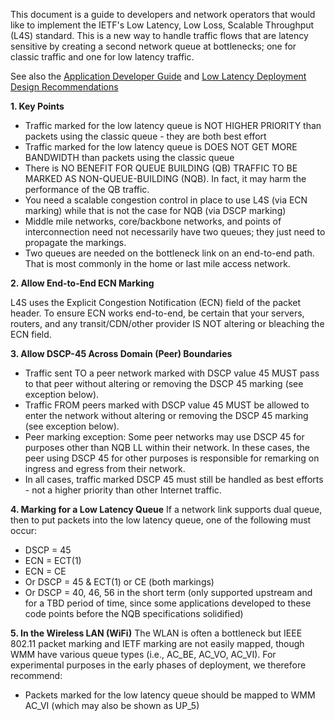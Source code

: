 This document is a guide to developers and network operators that would like to implement the IETF's Low Latency, Low Loss, Scalable Throughput (L4S) standard. 
This is a new way to handle traffic flows that are latency sensitive by creating a second network queue at bottlenecks; one for classic traffic 
and one for low latency traffic. 

See also the [Application Developer Guide](https://github.com/jlivingood/IETF-L4S-Deployment/blob/main/App-Developer-Guide.md) and [Low Latency Deployment Design Recommendations](https://datatracker.ietf.org/doc/draft-livingood-low-latency-deployment/)

**1. Key Points**
-	Traffic marked for the low latency queue is NOT HIGHER PRIORITY than packets using the classic queue - they are both best effort
-	Traffic marked for the low latency queue is DOES NOT GET MORE BANDWIDTH than packets using the classic queue
-	There is NO BENEFIT FOR QUEUE BUILDING (QB) TRAFFIC TO BE MARKED AS NON-QUEUE-BUILDING (NQB). In fact, it may harm the performance of the QB traffic. 
-	You need a scalable congestion control in place to use L4S (via ECN marking) while that is not the case for NQB (via DSCP marking)
-	Middle mile networks, core/backbone networks, and points of interconnection need not necessarily have two queues; they just need to propagate the markings.
-	Two queues are needed on the bottleneck link on an end-to-end path. That is most commonly in the home or last mile access network.

**2.	Allow End-to-End ECN Marking**

L4S uses the Explicit Congestion Notification (ECN) field of the packet header. To ensure ECN works end-to-end, be certain that your servers, routers, and any transit/CDN/other provider IS NOT altering or bleaching the ECN field.

**3. Allow DSCP-45 Across Domain (Peer) Boundaries**
- Traffic sent TO a peer network marked with DSCP value 45 MUST pass to that peer without altering or removing the DSCP 45 marking (see exception below).
- Traffic FROM peers marked with DSCP value 45 MUST be allowed to enter the network without altering or removing the DSCP 45 marking (see exception below).
- Peer marking exception: Some peer networks may use DSCP 45 for purposes other than NQB LL within their network. In these cases, the peer using DSCP 45 for other purposes is responsible for remarking on ingress and egress from their network. 
- In all cases, traffic marked DSCP 45 must still be handled as best efforts - not a higher priority than other Internet traffic. 

**4. Marking for a Low Latency Queue**
If a network link supports dual queue, then to put packets into the low latency queue, one of the following must occur:
- DSCP = 45 
- ECN = ECT(1)
- ECN = CE
- Or DSCP = 45 & ECT(1) or CE (both markings)
- Or DSCP = 40, 46, 56 in the short term (only supported upstream and for a TBD period of time, since some applications developed to
  these code points before the NQB specifications solidified)

**5. In the Wireless LAN (WiFi)**
The WLAN is often a bottleneck but IEEE 802.11 packet marking and IETF marking are not easily mapped, though WMM have various queue types (i.e., AC_BE, AC_VO, AC_VI). For experimental purposes in the early phases of deployment, we therefore recommend:
- Packets marked for the low latency queue should be mapped to WMM AC_VI (which may also be shown as UP_5)
